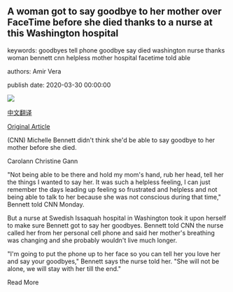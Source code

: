 ## A woman got to say goodbye to her mother over FaceTime before she died thanks to a nurse at this Washington hospital

keywords: goodbyes tell phone goodbye say died washington nurse thanks woman bennett cnn helpless mother hospital facetime told able

authors: Amir Vera

publish date: 2020-03-30 00:00:00

![](https://cdn.cnn.com/cnnnext/dam/assets/200330154139-brooke-baldwin-split-hospital-mother-coronavirus-super-tease.jpg)

[中文翻译](A%20woman%20got%20to%20say%20goodbye%20to%20her%20mother%20over%20FaceTime%20before%20she%20died%20thanks%20to%20a%20nurse%20at%20this%20Washington%20hospital_zh.md)

[Original Article](https://edition.cnn.com/2020/03/30/us/washington-nurse-coronavirus-facetime/index.html)

(CNN) Michelle Bennett didn't think she'd be able to say goodbye to her mother before she died.

Carolann Christine Gann

"Not being able to be there and hold my mom's hand, rub her head, tell her the things I wanted to say her. It was such a helpless feeling, I can just remember the days leading up feeling so frustrated and helpless and not being able to talk to her because she was not conscious during that time," Bennett told CNN Monday.

But a nurse at Swedish Issaquah hospital in Washington took it upon herself to make sure Bennett got to say her goodbyes. Bennett told CNN the nurse called her from her personal cell phone and said her mother's breathing was changing and she probably wouldn't live much longer.

"I'm going to put the phone up to her face so you can tell her you love her and say your goodbyes," Bennett says the nurse told her. "She will not be alone, we will stay with her till the end."

Read More